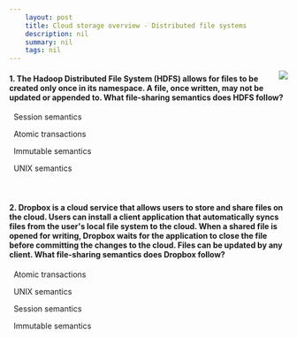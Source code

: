```yaml
---
    layout: post
    title: Cloud storage overview - Distributed file systems
    description: nil
    summary: nil
    tags: nil
---
```



 <a target="_blank" href="https://docs.microsoft.com/en-us/learn/modules/cmu-cloud-storage/6-distributed-file-systems/"><i class="fas fa-external-link-alt"></i> </a>
 <img align="right" src="https://docs.microsoft.com/en-us/learn/achievements/cmu-cloud-developer/cloud-storage-overview.svg">
####  1. The Hadoop Distributed File System (HDFS) allows for files to be created only once in its namespace. A file, once written, may not be updated or appended to. What file-sharing semantics does HDFS follow?


<i class='far fa-square'></i> &nbsp;&nbsp;Session semantics

<i class='far fa-square'></i> &nbsp;&nbsp;Atomic transactions

<i class='fas fa-check-square' style='color: Dodgerblue;'></i> &nbsp;&nbsp;Immutable semantics

<i class='far fa-square'></i> &nbsp;&nbsp;UNIX semantics
<br />
<br />
<br />

####  2. Dropbox is a cloud service that allows users to store and share files on the cloud. Users can install a client application that automatically syncs files from the user's local file system to the cloud. When a shared file is opened for writing, Dropbox waits for the application to close the file before committing the changes to the cloud. Files can be updated by any client. What file-sharing semantics does Dropbox follow?


<i class='far fa-square'></i> &nbsp;&nbsp;Atomic transactions

<i class='far fa-square'></i> &nbsp;&nbsp;UNIX semantics

<i class='fas fa-check-square' style='color: Dodgerblue;'></i> &nbsp;&nbsp;Session semantics

<i class='far fa-square'></i> &nbsp;&nbsp;Immutable semantics
<br />
<br />
<br />
